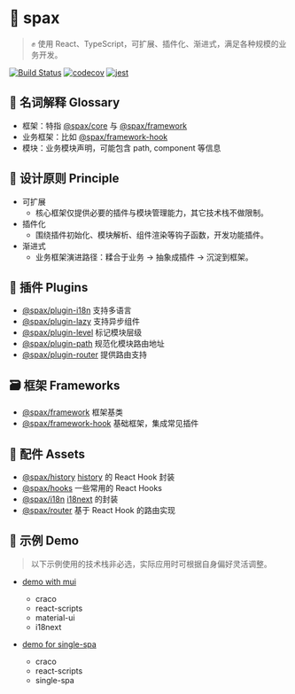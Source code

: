 # :rocket: spax

> :fist_raised: 使用 React、TypeScript，可扩展、插件化、渐进式，满足各种规模的业务开发。

[![Build Status](https://travis-ci.org/crossjs/spax.svg?branch=master)](https://travis-ci.org/crossjs/spax)
[![codecov](https://codecov.io/gh/crossjs/spax/branch/master/graph/badge.svg)](https://codecov.io/gh/crossjs/spax)
[![jest](https://jestjs.io/img/jest-badge.svg)](https://github.com/facebook/jest)

## :open_book: 名词解释 Glossary

- 框架：特指 [@spax/core](packages/core) 与 [@spax/framework](packages/framework)
- 业务框架：比如 [@spax/framework-hook](packages/framework-hook)
- 模块：业务模块声明，可能包含 path, component 等信息

## :pushpin: 设计原则 Principle

- 可扩展
  - 核心框架仅提供必要的插件与模块管理能力，其它技术栈不做限制。
- 插件化
  - 围绕插件初始化、模块解析、组件渲染等钩子函数，开发功能插件。
- 渐进式
  - 业务框架演进路径：糅合于业务 -> 抽象成插件 -> 沉淀到框架。

## :nut_and_bolt: 插件 Plugins

- [@spax/plugin-i18n](packages/plugin-i18n) 支持多语言
- [@spax/plugin-lazy](packages/plugin-lazy) 支持异步组件
- [@spax/plugin-level](packages/plugin-level) 标记模块层级
- [@spax/plugin-path](packages/plugin-path) 规范化模块路由地址
- [@spax/plugin-router](packages/plugin-router) 提供路由支持

## :card_file_box: 框架 Frameworks

- [@spax/framework](packages/framework) 框架基类
- [@spax/framework-hook](packages/framework-hook) 基础框架，集成常见插件

## :ant: 配件 Assets

- [@spax/history](packages/history) [history](https://github.com/ReactTraining/history) 的 React Hook 封装
- [@spax/hooks](packages/hooks) 一些常用的 React Hooks
- [@spax/i18n](packages/i18n) [i18next](https://github.com/i18next/i18next) 的封装
- [@spax/router](packages/router) 基于 React Hook 的路由实现

## :sparkler: 示例 Demo

> 以下示例使用的技术栈非必选，实际应用时可根据自身偏好灵活调整。

- [demo with mui](packages/demo-mui)
  - craco
  - react-scripts
  - material-ui
  - i18next

- [demo for single-spa](packages/demo-single-spa)
  - craco
  - react-scripts
  - single-spa
